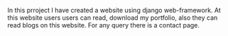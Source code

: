 In this prroject I have created a website using django web-framework. At this website users users can read, download my portfolio, also they can read blogs on this website. For any query there is a contact page.
